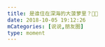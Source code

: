 ```yaml
---
title: 是谁住在深海的大菠萝里？👀🍍
date: 2018-10-05 19:12:26
mCategories: [说说,朋友圈]
type: moment
---
```


<div id="pics-20181005191226"></div>

<script src="/lib/moment/pics.js"></script>
<script>
var data = [
    {"link": "2018-10-05_000000.jpeg", "type": "shuoshuo"},
    {"link": "2018-10-05_000001.jpeg", "type": "shuoshuo"},
    {"link": "2018-10-05_000002.jpeg", "type": "shuoshuo"}
];
picsRender(data, "pics-20181005191226");
</script>
